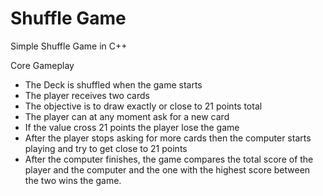 # Shuffle Game


Simple Shuffle Game in C++

Core Gameplay
* The Deck is shuffled when the game starts 
* The player receives two cards 
* The objective is to draw exactly or close to 21 points total
* The player can at any moment ask for a new card
* If the value cross 21 points the player lose the game
* After the player stops asking for more cards then the computer starts playing and try to get close to 21 points
* After the computer finishes, the game compares the total score of the player and the computer and the one with the highest score between the two wins the game.